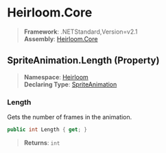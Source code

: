 # Heirloom.Core

> **Framework**: .NETStandard,Version=v2.1  
> **Assembly**: [Heirloom.Core][0]

## SpriteAnimation.Length (Property)

> **Namespace**: [Heirloom][0]  
> **Declaring Type**: [SpriteAnimation][1]

### Length

Gets the number of frames in the animation.

```cs
public int Length { get; }
```

> **Returns**: `int`

[0]: ../../../Heirloom.Core.md
[1]: ../SpriteAnimation.md
